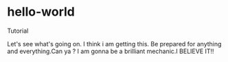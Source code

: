 # hello-world
Tutorial

Let's see what's going on.
I think i am getting this.
Be prepared for anything and everything.Can ya ?
I am gonna be a brilliant mechanic.I BELIEVE IT!!
